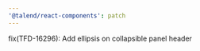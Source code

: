 ```yaml
---
'@talend/react-components': patch
---
```


fix(TFD-16296): Add ellipsis on collapsible panel header
